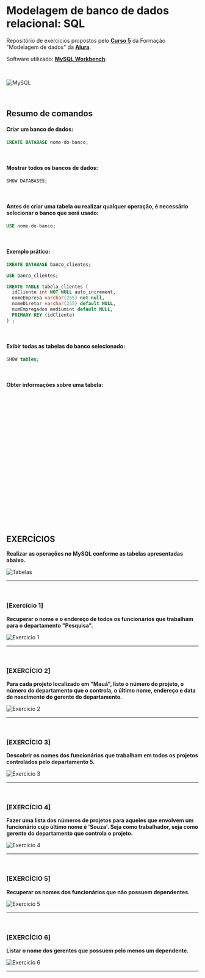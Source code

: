 # Modelagem de banco de dados relacional: SQL
Repositório de exercícios propostos pelo **[Curso 5](https://cursos.alura.com.br/course/modelagem-banco-relacional-sql/)** da Formação "Modelagem de dados" da **[Alura](https://www.alura.com.br/)**.


Software utilizado: **[MySQL Workbench](https://www.mysql.com/products/workbench/)**.

<br>

![MySQL](./img/mysql.jpg)

<br>

## Resumo de comandos

#### Criar um banco de dados:

```sql
CREATE DATABASE nome-do-banco;
```

<br>

#### Mostrar todos os bancos de dados:

```sql
SHOW DATABASES;
```

<br>

#### Antes de criar uma tabela ou realizar qualquer operação, é necessário selecionar o banco que será usado:

```sql
USE nome-do-banco;
```

<br>

#### Exemplo prático:

```sql
CREATE DATABASE banco_clientes;

USE banco_clientes;

CREATE TABLE tabela_clientes (
  idCliente int NOT NULL auto_increment,
  nomeEmpresa varchar(255) not null,
  nomeDiretor varchar(255) default NULL,
  numEmpregados mediumint default NULL,
  PRIMARY KEY (idCliente)
) ;

```

<br>

#### Exibir todas as tabelas do banco selecionado:

```sql
SHOW tables;
```

<br>

#### Obter informações sobre uma tabela:

```sql

```

<br>

#### 
```sql

```

<br>

#### 
```sql

```

<br>

#### 
```sql

```

<br>

#### 
```sql

```

<br>

#### 
```sql

```

<br>

#### 
```sql

```

<br>

## EXERCÍCIOS

**Realizar as operações no MySQL conforme as tabelas apresentadas abaixo.**

![Tabelas](./img/tabelas.png)

<hr>
<br>

### [Exercício 1]
**Recuperar o nome e o endereço de todos os funcionários que trabalham para o departamento "Pesquisa".**

![Exercicio 1](./img/exercicio-1.png)

<hr>
<br>

### [EXERCÍCIO 2] 
**Para cada projeto localizado em "Mauá", liste o número do projeto, o número do departamento que o controla, o último nome, endereço e data de nascimento do gerente do departamento.**

![Exercicio 2](./img/exercicio-2.png)

<hr>
<br>

### [EXERCÍCIO 3] 
**Descobrir os nomes dos funcionários que trabalham em todos os projetos controlados pelo departamento 5.**

![Exercicio 3](./img/exercicio-3.png)

<hr>
<br>

### [EXERCÍCIO 4] 
**Fazer uma lista dos números de projetos para aqueles que envolvem um funcionário cujo último nome é 'Souza'. Seja como trabalhador, seja como gerente do departamento que controla o projeto.**

![Exercicio 4](./img/exercicio-4.png)

<hr>
<br>

### [EXERCÍCIO 5] 
**Recuperar os nomes dos funcionários que não possuem dependentes.**

![Exercicio 5](./img/exercicio-5.png)

<hr>
<br>

### [EXERCÍCIO 6] 
**Listar o nome dos gerentes que possuem pelo menos um dependente.**

![Exercicio 6](./img/exercicio-6.png)

<hr>
<br>